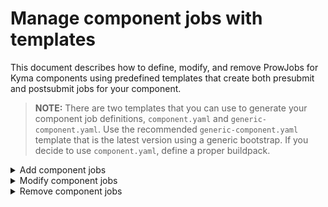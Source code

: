 # Manage component jobs with templates

This document describes how to define, modify, and remove ProwJobs for Kyma components using predefined templates that create both presubmit and postsubmit jobs for your component.

>**NOTE:** There are two templates that you can use to generate your component job definitions, `component.yaml` and `generic-component.yaml`. Use the recommended `generic-component.yaml` template that is the latest version using a generic bootstrap. If you decide to use `component.yaml`, define a proper buildpack.

<div tabs name="add-component-jobs">
  <details>
  <summary>
  Add component jobs
  </summary>

Follow these steps:

1. Edit the configuration file.

Go to `templates/config.yaml` and add a new entry with your component details to the `render` list under the `templates` section.

See an example that defines the `api-controller` component from the `kyma` repository using the `go1.12` buildpack:

```yaml
  - from: templates/component.yaml
    render:
      - to: ../prow/jobs/kyma/components/api-controller/api-controller.yaml
        values:
          <<: *go_kyma_component_1_12
          path: components/api-controller
          optional: true
    ...
```

Such an entry uses the `component.yaml` template to create the `api-controller.yaml` file under the `/prow/jobs/kyma/components/api-controller/` subfolder, with presubmit and postsubmit jobs for this component. Set the **optional** parameter to `true` for this job to be optional on pull requests (PRs) and not to block others.

> **NOTE:** Make sure that the yaml file and the component folder name are the same as the name of the Kyma component. Also, all `yaml` files in the whole `jobs` structure need to have unique names.

Use the buildpack for Go or Node.js applications provided in the `test-infra` repository. It is the standard mechanism for defining ProwJobs. If the buildpack you want to use is not there yet, you have to add it. When you add a new buildpack, follow the example of the already defined ones.

2. Generate jobs.

Run this command to generate jobs previously defined in the `config.yaml` file:

```bash
go run development/tools/cmd/rendertemplates/main.go --config templates/config.yaml
```

As a result, the Render Templates tool generates the requested job files.

3. Check your configuration locally.

Use the `development/validate-config.sh` script to validate your Prow configuration. The script accepts three arguments:

- the path to the plugins configuration file (`prow/plugins.yaml`)
- the path to the generic configuration file (`prow/config.yaml`)
- the path to the directory with job definitions (`prow/jobs/`)

See an example:

```bash
cd $GOPATH/src/github.com/kyma-project/test-infra
./development/validate-config.sh prow/plugins.yaml prow/config.yaml prow/jobs/
```

4. Merge the changes.

Create a PR with your changes in the `config.yaml` file and the job files generated by the Render Templates.

After your PR is reviewed and approved, merge the changes to the `test-infra` repository. The job configuration is automatically applied on the Prow production cluster. The `config_updater` plugin configured in the `prow/plugins.yaml` file adds a comment to the PR:

![msg](./assets/msg-updated-config.png).

5. Create a Makefile for your component.

Buildpacks require a `Makefile` defined in your component directory under the `kyma` repository.  
The `Makefile` has to define the **ci-release** target that is executed for a PR issued against the release branch.

See an example of a `Makefile` for the Console Backend Service component that already uses the generic buildpack:

```Makefile
APP_NAME = console-backend-service
APP_PATH = components/$(APP_NAME)
BUILDPACK = eu.gcr.io/kyma-project/test-infra/buildpack-golang-toolbox:v20190930-d28d219
SCRIPTS_DIR = $(realpath $(shell pwd)/../..)/scripts

include $(SCRIPTS_DIR)/go-dep.mk

VERIFY_IGNORE := /vendor\|/automock\|/testdata\|/pkg

.PHONY: path-to-referenced-charts
path-to-referenced-charts:
	@echo "resources/core"

```

> **NOTE** Add a tab before each command.

If your job involves pushing a Docker image, its name is based on the following environment variables:

- **DOCKER_TAG** - refers to the Docker tag set by the `build.sh` script.
- **DOCKER_PUSH_DIRECTORY** - points to the directory in the Docker repository where the image is pushed. Set it in the job definition by adding the **preset-build-pr**, **preset-build-master**, or **preset-build-release** Preset.
- **DOCKER_PUSH_REPOSITORY** - is the Docker repository where the image is pushed. It is set in the job definition by the **preset-docker-push-repository** Preset.

6. Remove the **optional** parameter from your job definition.

Create another PR in the `test-instra` repository that removes the **optional** parameter from your job definition in the `templates/config.yaml` file. This changes your job into obligatory to pass on all PRs.

7. Define tests for your component.

To check if your configuration is correct, write a Go test. Add your new test to the `development/tools/jobs/kyma/components_test.go` file for the `test-infra-test-jobs-yaml-definitions` presubmit job to execute it.
If you have access to the Prow cluster, there is an option to test a ProwJob on it. For details, see the [official documentation](https://github.com/kubernetes/test-infra/blob/master/prow/build_test_update.md#how-to-test-a-prowjob).

When writing tests for a new component, use the `tester.GetKymaReleasesSince({next release})` function to create release jobs tests. This automatically checks whether new release jobs were created in the release process.

</details>
<details>
<summary>
Modify component jobs
</summary>

To change component job configuration, follow these steps:

1. In the `config.yaml` file, change the name of the file where the jobs are generated. For example, add the suffix `deprecated`. Change the path to this file in tests accordingly.
2. Add `until: {last release}` to this configuration. It specifies the release until which this component version is valid.
3. Create a new entry with the new configuration. Set the `to` field to point to the file responsible for storing jobs.
4. Add `since: {next release}` to the new entry. It specifies the release from which this component version is valid.

See this example:

Buildpack for the API Controller has changed from `go1.11` to `go.12` in release 1.5. This is the component configuration before the buildpack change:

```yaml
      - to: ../prow/jobs/kyma/components/api-controller/api-controller.yaml
        values:
          <<: *go_kyma_component_1_11
          path: components/api-controller
```

This is what the configuration created after the buildpack change looks like:

```yaml
      - to: ../prow/jobs/kyma/components/api-controller/api-controller.yaml
        values:
          <<: *go_kyma_component_1_12
          path: components/api-controller
          since: '1.5'
      - to: ../prow/jobs/kyma/components/api-controller/api-controller-deprecated.yaml
        values:
          <<: *go_kyma_component_1_11
          path: components/api-controller
          until: '1.4'
```

5. Modify tests.

When changing tests, use the function `tester.GetKymaReleasesUntil({last release})` in place of `tester.GetAllKymaReleases` to test older releases. Use the function `tester.GetKymaReleasesSince({next release})` to create release jobs tests for future releases. This automatically checks whether new release jobs were created when doing a release.

</details>
<details>
<summary>
Remove component jobs
</summary>

To remove a component from Prow, follow these steps:

1. In the `config.yaml` file, remove the entries under the `templates` section that refer to your component.
2. Manually remove all files and the component folder from `/prow/jobs`.
3. Delete tests for the component jobs.

</details>
</div>
